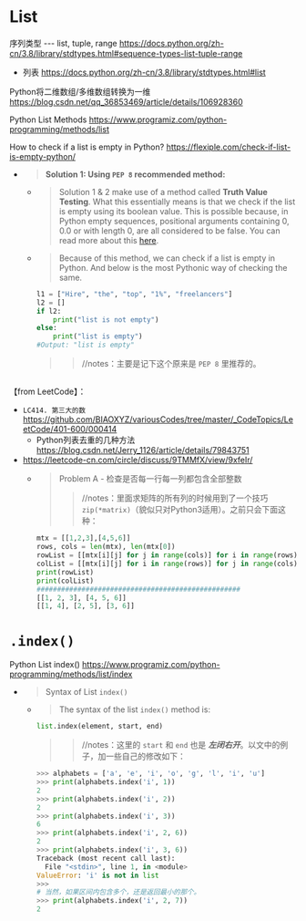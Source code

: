 
# List

序列类型 --- list, tuple, range https://docs.python.org/zh-cn/3.8/library/stdtypes.html#sequence-types-list-tuple-range
- 列表 https://docs.python.org/zh-cn/3.8/library/stdtypes.html#list

Python将二维数组/多维数组转换为一维 https://blog.csdn.net/qq_36853469/article/details/106928360

Python List Methods https://www.programiz.com/python-programming/methods/list

How to check if a list is empty in Python? https://flexiple.com/check-if-list-is-empty-python/
- > **Solution 1: Using `PEP 8` recommended method:**
  * > Solution 1 & 2 make use of a method called **Truth Value Testing**. What this essentially means is that we check if the list is empty using its boolean value. This is possible because, in Python empty sequences, positional arguments containing 0, 0.0 or with length 0, are all considered to be false. You can read more about this [here](https://docs.python.org/3/library/stdtypes.html#truth-value-testing).
  * > Because of this method, we can check if a list is empty in Python. And below is the most Pythonic way of checking the same.
    ```py
    l1 = ["Hire", "the", "top", "1%", "freelancers"]
    l2 = []
    if l2:
        print("list is not empty")
    else:
        print("list is empty")
    #Output: "list is empty"
    ```
    >> //notes：主要是记下这个原来是 `PEP 8` 里推荐的。

## 

【from LeetCode】：
- `LC414. 第三大的数` https://github.com/BIAOXYZ/variousCodes/tree/master/_CodeTopics/LeetCode/401-600/000414
  * Python列表去重的几种方法 https://blog.csdn.net/Jerry_1126/article/details/79843751
- https://leetcode-cn.com/circle/discuss/9TMMfX/view/9xfeIr/
  * > Problem A - 检查是否每一行每一列都包含全部整数
    >> //notes：里面求矩阵的所有列的时候用到了一个技巧 `zip(*matrix)`（貌似只对Python3适用）。之前只会下面这种：
    ```py
    mtx = [[1,2,3],[4,5,6]]
    rows, cols = len(mtx), len(mtx[0])
    rowList = [[mtx[i][j] for j in range(cols)] for i in range(rows)]
    colList = [[mtx[i][j] for i in range(rows)] for j in range(cols)]
    print(rowList)
    print(colList)
    ##################################################
    [[1, 2, 3], [4, 5, 6]]
    [[1, 4], [2, 5], [3, 6]]
    ```

# `.index()`

Python List index() https://www.programiz.com/python-programming/methods/list/index
- > Syntax of List `index()`
  * > The syntax of the list `index()` method is:
    ```py
    list.index(element, start, end)
    ```
    >> //notes：这里的 `start` 和 `end` 也是 ***左闭右开***。以文中的例子，加一些自己的修改如下：
    ```py
    >>> alphabets = ['a', 'e', 'i', 'o', 'g', 'l', 'i', 'u']
    >>> print(alphabets.index('i', 1))
    2
    >>> print(alphabets.index('i', 2))
    2
    >>> print(alphabets.index('i', 3))
    6
    >>> print(alphabets.index('i', 2, 6))
    2
    >>> print(alphabets.index('i', 3, 6))
    Traceback (most recent call last):
      File "<stdin>", line 1, in <module>
    ValueError: 'i' is not in list
    >>> 
    # 当然，如果区间内包含多个，还是返回最小的那个。
    >>> print(alphabets.index('i', 2, 7))
    2
    ```
